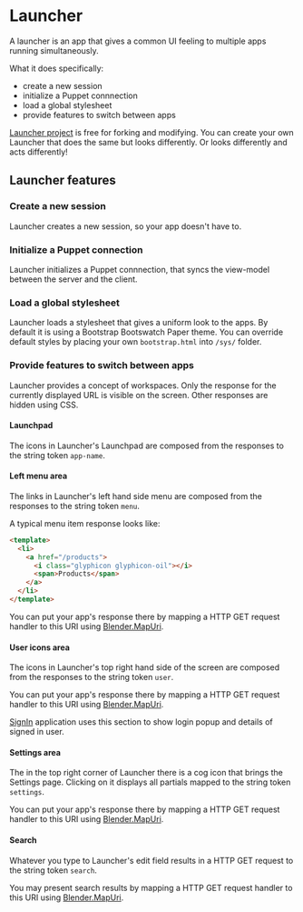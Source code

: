 # Launcher

A launcher is an app that gives a common UI feeling to multiple apps running simultaneously.

What it does specifically:

* create a new session
* initialize a Puppet connnection
* load a global stylesheet
* provide features to switch between apps

[Launcher project](https://github.com/StarcounterApps/Launcher) is free for forking and modifying. You can create your own Launcher that does the same but looks differently. Or looks differently and acts differently!

## Launcher features

### Create a new session

Launcher creates a new session, so your app doesn't have to.

### Initialize a Puppet connection

Launcher initializes a Puppet connnection, that syncs the view-model between the server and the client.

### Load a global stylesheet

Launcher loads a stylesheet that gives a uniform look to the apps. By default it is using a Bootstrap Bootswatch Paper theme. You can override default styles by placing your own `bootstrap.html` into `/sys/` folder.

### Provide features to switch between apps

Launcher provides a concept of workspaces. Only the response for the currently displayed URL is visible on the screen. Other responses are hidden using CSS.

#### Launchpad

The icons in Launcher's Launchpad are composed from the responses to the string token `app-name`.

#### Left menu area

The links in Launcher's left hand side menu are composed from the responses to the string token `menu`.

A typical menu item response looks like:

```html
<template>
  <li>
    <a href="/products">
      <i class="glyphicon glyphicon-oil"></i>
      <span>Products</span>
    </a>
  </li>
</template>
```

You can put your app's response there by mapping a HTTP GET request handler to this URI using [Blender.MapUri](/guides/blending/blending).

#### User icons area

The icons in Launcher's top right hand side of the screen are composed from the responses to the string token `user`.

You can put your app's response there by mapping a HTTP GET request handler to this URI using [Blender.MapUri](/guides/blending/blending).

[SignIn](https://github.com/StarcounterApps/SignIn) application uses this section to show login popup and details of signed in user.

#### Settings area

The in the top right corner of Launcher there is a cog icon that brings the Settings page. Clicking on it displays all partials mapped to the string token `settings`.

You can put your app's response there by mapping a HTTP GET request handler to this URI using [Blender.MapUri](/guides/blending/blending).

#### Search

Whatever you type to Launcher's edit field results in a HTTP GET request to the string token `search`.

You may present search results by mapping a HTTP GET request handler to this URI using [Blender.MapUri](/guides/blending/blending).